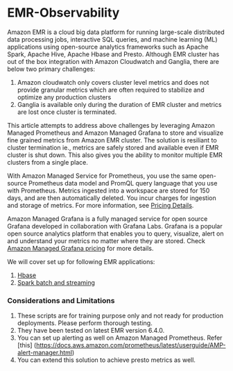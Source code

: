 # EMR-Observability

Amazon EMR is a cloud big data platform for running large-scale distributed data processing jobs, interactive SQL queries, and machine learning (ML) applications using open-source analytics frameworks such as Apache Spark, Apache Hive, Apache Hbase and Presto. Although EMR cluster has out of the box integration with Amazon Cloudwatch and Ganglia, there are below two primary challenges:
1. Amazon cloudwatch only covers cluster level metrics and does not provide granular metrics which are often required to stabilize and optimize any production clusters
2. Ganglia is available only during the duration of EMR cluster and metrics are lost once cluster is terminated. 

This article attempts to address above challenges by leveraging Amazon Managed Prometheus and Amazon Managed Grafana to store and visualize fine grained metrics from Amazon EMR cluster. The solution is resiliant to cluster termination ie., metrics are safely stored and available even if EMR cluster is shut down. This also gives you the ability to monitor multiple EMR clusters from a single place.  

With Amazon Managed Service for Prometheus, you use the same open-source Prometheus data model and PromQL query language that you use with Prometheus. Metrics ingested into a workspace are stored for 150 days, and are then automatically deleted. You incur charges for ingestion and storage of metrics. For more information, see [Pricing Details](https://aws.amazon.com/prometheus/pricing/). 

Amazon Managed Grafana is a fully managed service for open source Grafana developed in collaboration with Grafana Labs. Grafana is a popular open source analytics platform that enables you to query, visualize, alert on and understand your metrics no matter where they are stored. Check [Amazon Managed Grafana pricing](https://aws.amazon.com/grafana/pricing/) for more details. 

We will cover set up for following EMR applications:
1. [Hbase](https://github.com/Anubhav02/EMR-Observability/tree/main/hbase_monitoring)
2. [Spark batch and streaming](https://github.com/Anubhav02/EMR-Observability/tree/main/spark_monitoring)



### Considerations and Limitations
1. These scripts are for training purpose only and not ready for production deployments. Please perform thorough testing. 
2. They have been tested on latest EMR version 6.4.0. 
3. You can set up alerting as well on Amazon Managed Prometheus. Refer [this] (https://docs.aws.amazon.com/prometheus/latest/userguide/AMP-alert-manager.html) 
4. You can extend this solution to achieve presto metrics as well. 





